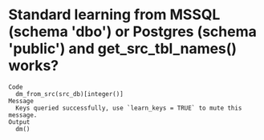 # Standard learning from MSSQL (schema 'dbo') or Postgres (schema 'public') and get_src_tbl_names() works?

    Code
      dm_from_src(src_db)[integer()]
    Message
      Keys queried successfully, use `learn_keys = TRUE` to mute this message.
    Output
      dm()

